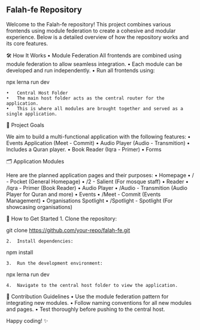 ## Falah-fe Repository

Welcome to the Falah-fe repository! This project combines various frontends using module federation to create a cohesive and modular experience. Below is a detailed overview of how the repository works and its core features.

🛠 How It Works
	•	Module Federation
All frontends are combined using module federation to allow seamless integration.
	•	Each module can be developed and run independently.
	•	Run all frontends using:

npx lerna run dev


	•	Central Host Folder
	•	The main host folder acts as the central router for the application.
	•	This is where all modules are brought together and served as a single application.

🎯 Project Goals

We aim to build a multi-functional application with the following features:
	•	Events Application (Meet - Commit)
	•	Audio Player (Audio - Transmition)
	•	Includes a Quran player.
	•	Book Reader (Iqra - Primer)
	•	Forms

🗂 Application Modules

Here are the planned application pages and their purposes:
	•	Homepage
	•	/ - Pocket (General Homepage)
	•	/2 - Salient (For mosque staff)
	•	Reader
	•	/Iqra - Primer (Book Reader)
	•	Audio Player
	•	/Audio - Transmition (Audio Player for Quran and more)
	•	Events
	•	/Meet - Commit (Events Management)
	•	Organisations Spotlight
	•	/Spotlight - Spotlight (For showcasing organisations)

🚀 How to Get Started
	1.	Clone the repository:

git clone https://github.com/your-repo/falah-fe.git


	2.	Install dependencies:

npm install


	3.	Run the development environment:

npx lerna run dev


	4.	Navigate to the central host folder to view the application.

📝 Contribution Guidelines
	•	Use the module federation pattern for integrating new modules.
	•	Follow naming conventions for all new modules and pages.
	•	Test thoroughly before pushing to the central host.

Happy coding! ✨

